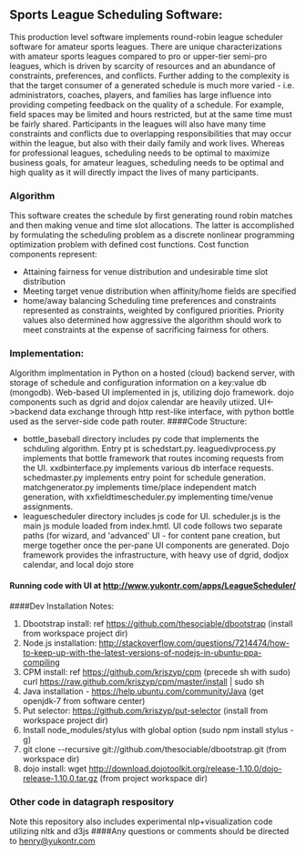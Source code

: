 Sports League Scheduling Software:
-------------------------
This production level software implements round-robin league scheduler software for amateur sports leagues.  There are unique characterizations with amateur sports leagues compared to pro or upper-tier semi-pro leagues, which is driven by scarcity of resources and an abundance of constraints, preferences, and conflicts.  Further adding to the complexity is that the target consumer of a generated schedule is much more varied - i.e. administrators, coaches, players, and families has large influence into providing competing feedback on the quality of a schedule.  For example, field spaces may be limited and hours restricted, but at the same time must be fairly shared.  Participants in the leagues will also have many time constraints and conflicts due to overlapping responsibilities that may occur within the league, but also with their daily family and work lives.  Whereas for professional leagues, scheduling needs to be optimal to maximize business goals, for amateur leagues, scheduling needs to be optimal and high quality as it will directly impact the lives of many participants.

### Algorithm

This software creates the schedule by first generating round robin matches and then making venue and time slot allocations.  The latter is accomplished by formulating the scheduling problem as a discrete nonlinear programming optimization problem with defined cost functions.  Cost function components represent:
* Attaining fairness for venue distribution and undesirable time slot distribution
* Meeting target venue distribution when affinity/home fields are specified
* home/away balancing
Scheduling time preferences and constraints represented as constraints, weighted by configured priorities.  Priority values also determined how aggressive the algorithm should work to meet constraints at the expense of sacrificing fairness for others.

### Implementation:
Algorithm implmentation in Python on a hosted (cloud) backend server, with storage of schedule and configuration information on a key:value db (mongodb).  Web-based UI implemented in js, utilizing dojo framework.  dojo components such as dgrid and dojox calendar are heavily utiized.  UI<->backend data exchange through http rest-like interface, with python bottle used as the server-side code path router.
####Code Structure:
* bottle_baseball directory includes py code that implements the schduling algorithm.  Entry pt is schedstart.py.  leaguedivprocess.py implements that bottle framework that routes incoming requests from the UI.  xxdbinterface.py implements various db interface requests.  schedmaster.py implements entry point for schedule generation.  matchgenerator.py implements time/place independent match generation, with xxfieldtimescheduler.py implementing time/venue assignments.
* leaguescheduler directory includes js code for UI.  scheduler.js is the main js module loaded from index.hmtl.  UI code follows two separate paths (for wizard, and 'advanced' UI - for content pane creation, but merge together once the per-pane UI components are generated.  Dojo framework provides the infrastructure, with heavy use of dgrid, dodjox calendar, and local dojo store
####  Running code with UI at http://www.yukontr.com/apps/LeagueScheduler/

####Dev Installation Notes:
1. Dbootstrap install: ref https://github.com/thesociable/dbootstrap (install from workspace project dir)
2. Node.js installation: http://stackoverflow.com/questions/7214474/how-to-keep-up-with-the-latest-versions-of-nodejs-in-ubuntu-ppa-compiling
3. CPM install: ref https://github.com/kriszyp/cpm  (precede sh with sudo) curl https://raw.github.com/kriszyp/cpm/master/install | sudo sh
4. Java installation - https://help.ubuntu.com/community/Java  (get openjdk-7 from software center)
5. Put selector: https://github.com/kriszyp/put-selector (install from workspace project dir)
6. Install node_modules/stylus with global option (sudo npm install stylus -g)
7. git clone --recursive git://github.com/thesociable/dbootstrap.git (from workspace dir)
8. dojo install: wget http://download.dojotoolkit.org/release-1.10.0/dojo-release-1.10.0.tar.gz (from project workspace dir)

### Other code in datagraph respository
Note this repository also includes experimental nlp+visualization code utilizing nltk and d3js
####Any questions or comments should be directed to henry@yukontr.com

